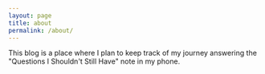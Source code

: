 ```yaml
---
layout: page
title: about
permalink: /about/
---
```


This blog is a place where I plan to keep track of my journey answering the "Questions I Shouldn't Still Have" note in my phone. 
